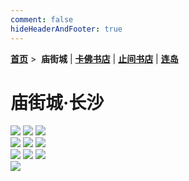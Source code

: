 ```yaml
---
comment: false
hideHeaderAndFooter: true
---
```

<style>.container{margin:0 auto;width:1280px;}</style>

**[首页](/)** >&nbsp; **庙街城** | **[卡佛书店](/pho/kafo)** | **[止间书店](/pho/zhijian)** | **[连岛](/pho/liandao)**

# 庙街城·长沙

<div class=".gkpho-container">
<img class="gkpho-img" src="https://pho-1258820352.cos.ap-nanjing.myqcloud.com/miaojie/IMG_2476.jpg">
<img class="gkpho-img gkpho-img-margin" src="https://pho-1258820352.cos.ap-nanjing.myqcloud.com/miaojie/IMG_2477.jpg">
<img class="gkpho-img gkpho-img-margin" src="https://pho-1258820352.cos.ap-nanjing.myqcloud.com/miaojie/IMG_2478.jpg">
</div>

<div class=".gkpho-container">
<img class="gkpho-img" src="https://pho-1258820352.cos.ap-nanjing.myqcloud.com/miaojie/IMG_2480.jpg">
<img class="gkpho-img gkpho-img-margin" src="https://pho-1258820352.cos.ap-nanjing.myqcloud.com/miaojie/IMG_2481.jpg">
<img class="gkpho-img gkpho-img-margin" src="https://pho-1258820352.cos.ap-nanjing.myqcloud.com/miaojie/IMG_2479.jpg">
</div>

<div class=".gkpho-container">
<img class="gkpho-img" src="https://pho-1258820352.cos.ap-nanjing.myqcloud.com/miaojie/IMG_2482.jpg">
<img class="gkpho-img gkpho-img-margin" src="https://pho-1258820352.cos.ap-nanjing.myqcloud.com/miaojie/IMG_2484.jpg">
<img class="gkpho-img gkpho-img-margin" src="https://pho-1258820352.cos.ap-nanjing.myqcloud.com/miaojie/IMG_2486.jpg">
</div>

<div class=".gkpho-container">
<img class="gkpho-img" src="https://pho-1258820352.cos.ap-nanjing.myqcloud.com/miaojie/IMG_2485.jpg">
</div>
